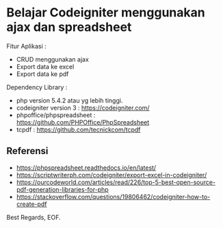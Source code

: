# Belajar Codeigniter menggunakan ajax dan spreadsheet

Fitur Aplikasi :

* CRUD menggunakan ajax
* Export data ke excel
* Export data ke pdf

Dependency Library :

* php version 5.4.2 atau yg lebih tinggi.
* codeigniter version 3 : https://codeigniter.com/
* phpoffice/phpspreadsheet : https://github.com/PHPOffice/PhpSpreadsheet
* tcpdf : https://github.com/tecnickcom/tcpdf

## Referensi ##

* https://phpspreadsheet.readthedocs.io/en/latest/
* https://scriptwriterph.com/codeigniter/export-excel-in-codeigniter/
* https://ourcodeworld.com/articles/read/226/top-5-best-open-source-pdf-generation-libraries-for-php
* https://stackoverflow.com/questions/19806462/codeigniter-how-to-create-pdf


Best Regards,
EOF.
